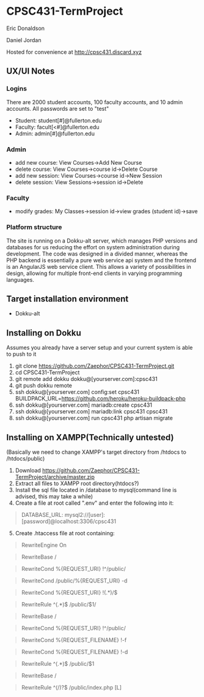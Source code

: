 # CPSC431-TermProject
Eric Donaldson

Daniel Jordan

Hosted for convenience at http://cpsc431.discard.xyz

## UX/UI Notes
### Logins
There are 2000 student accounts, 100 faculty accounts, and 10 admin accounts. All passwords are set to "test"

* Student: student[#]@fullerton.edu
* Faculty: facult[<#]@fullerton.edu
* Admin: admin[#]@fullerton.edu

### Admin

* add new course:
 View Courses->Add New Course
* delete course:
 View Courses->course id->Delete Course
* add new session:
 View Courses->course id->New Session
* delete session:
 View Sessions->session id->Delete

### Faculty
* modify grades:
 My Classes->session id->view grades (student id)->save

### Platform structure
The site is running on a Dokku-alt server, which manages PHP versions and databases for us reducing the effort on system administration during development. The code was designed in a divided manner, whereas the PHP backend is essentially a pure web service api system and the frontend is an AngularJS web service client. This allows a variety of possibilities in design, allowing for multiple front-end clients in varying programming languages.

## Target installation environment
* Dokku-alt

## Installing on Dokku
Assumes you already have a server setup and your current system is able to push to it

1. git clone https://github.com/Zaephor/CPSC431-TermProject.git
2. cd CPSC431-TermProject
3. git remote add dokku dokku@[yourserver.com]:cpsc431
4. git push dokku remote
5. ssh dokku@[yourserver.com] config:set cpsc431 BUILDPACK_URL=https://github.com/heroku/heroku-buildpack-php
6. ssh dokku@[yourserver.com] mariadb:create cpsc431
7. ssh dokku@[yourserver.com] mariadb:link cpsc431 cpsc431
8. ssh dokku@[yourserver.com] run cpsc431 php artisan migrate

## Installing on XAMPP(Technically untested)
(Basically we need to change XAMPP's target directory from /htdocs to /htdocs/public)

1. Download https://github.com/Zaephor/CPSC431-TermProject/archive/master.zip
2. Extract all files to XAMPP root directory(htdocs?)
3. Install the sql file located in /database to mysql(command line is advised, this may take a while)
4. Create a file at root called ".env" and enter the following into it:

> DATABASE_URL:   mysql2://[user]:[password]@localhost:3306/cpsc431

5. Create .htaccess file at root containing:

> RewriteEngine On

>  RewriteBase /

>  RewriteCond %{REQUEST_URI} !^/public/

>  RewriteCond /public/%{REQUEST_URI} -d

>  RewriteCond %{REQUEST_URI} !(.*)/$

>  RewriteRule ^(.*)$ /public/$1/

>  RewriteBase /

>  RewriteCond %{REQUEST_URI} !^/public/

>  RewriteCond %{REQUEST_FILENAME} !-f

>  RewriteCond %{REQUEST_FILENAME} !-d

>  RewriteRule ^(.*)$ /public/$1

>  RewriteBase /

>  RewriteRule ^(/)?$ /public/index.php [L]
